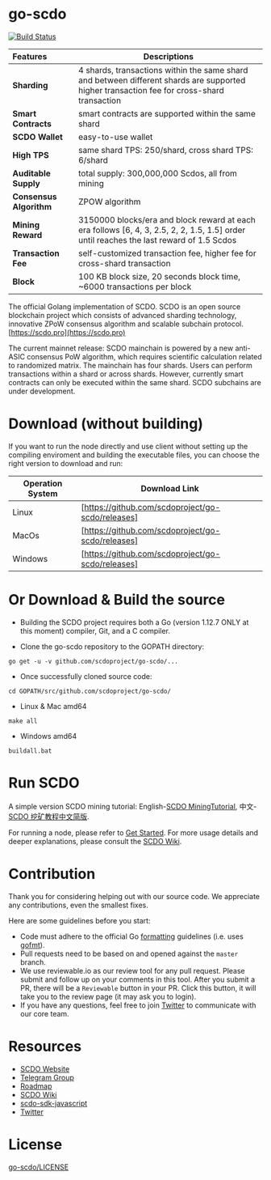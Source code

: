 
# go-scdo
[![Build Status](https://travis-ci.org/scdo/go-scdo.svg?branch=master)](https://travis-ci.org/scdo/go-scdo)

|        Features        |      Descriptions                                                                              |
|:-----------------------|------------------------------------------------------------------------------------------------|
| **Sharding**           | 4 shards, transactions within the same shard and between different shards are supported<br/> higher transaction fee for cross-shard transaction                                  |
| **Smart Contracts**    | smart contracts are supported within the same shard                                          |
| **SCDO Wallet**       | easy-to-use wallet                                                                             |
| **High TPS**           | same shard TPS: 250/shard, cross shard TPS: 6/shard                                           |
| **Auditable Supply**   | total supply: 300,000,000 Scdos, all from mining                              |
| **Consensus Algorithm**| ZPOW algorithm                                                |
| **Mining Reward**      | 3150000 blocks/era and block reward at each era follows [6, 4, 3, 2.5, 2, 2, 1.5, 1.5] order until reaches the last reward of 1.5 Scdos |
| **Transaction Fee**    | self-customized transaction fee, higher fee for cross-shard transaction                        |
| **Block**              | 100 KB block size, 20 seconds block time, ~6000 transactions per block                         |


The official Golang implementation of SCDO. SCDO is an open source blockchain project which consists of advanced sharding technology, innovative ZPoW consensus algorithm and scalable subchain protocol. [https://scdo.pro](https://scdo.pro)

The current mainnet release: SCDO mainchain is powered by a new anti-ASIC consensus PoW algorithm, which requires scientific calculation related to randomized matrix. The mainchain has four shards. Users can perform transactions within a shard or across shards. However, currently smart contracts can only be executed within the same shard. SCDO subchains are under development. 

# Download (without building)
If you want to run the node directly and use client without setting up the compiling enviroment and building the executable files, you can choose the right version to download and run:

| Operation System |      Download Link     |
|---------|----------------------------------------------------------|
| Linux   | [https://github.com/scdoproject/go-scdo/releases]|
| MacOs   | [https://github.com/scdoproject/go-scdo/releases]|
| Windows | [https://github.com/scdoproject/go-scdo/releases]|

# Or Download & Build the source

- Building the SCDO project requires both a Go (version 1.12.7 ONLY at this moment) compiler, Git, and a C compiler.

- Clone the go-scdo repository to the GOPATH directory:

```
go get -u -v github.com/scdoproject/go-scdo/...
```

- Once successfully cloned source code:

```
cd GOPATH/src/github.com/scdoproject/go-scdo/
```

- Linux & Mac amd64

```
make all
```

- Windows amd64

```
buildall.bat
```

# Run SCDO
A simple version SCDO mining tutorial: English-[SCDO MiningTutorial](https://scdo-project.gitbook.io/scdo-wiki/en/mining), 中文-[SCDO 挖矿教程中文简版](https://scdo-project.gitbook.io/scdo-wiki/zhong-wen/wa-kuang).

For running a node, please refer to [Get Started](https://scdo-project.gitbook.io/scdo-wiki/developer/go-scdo/gettingstarted).
For more usage details and deeper explanations, please consult the [SCDO Wiki](https://scdo-project.gitbook.io/scdo-wiki/).

# Contribution

Thank you for considering helping out with our source code. We appreciate any contributions, even the smallest fixes.

Here are some guidelines before you start:
* Code must adhere to the official Go [formatting](https://golang.org/doc/effective_go.html#formatting) guidelines (i.e. uses [gofmt](https://golang.org/cmd/gofmt/)).
* Pull requests need to be based on and opened against the `master` branch.
* We use reviewable.io as our review tool for any pull request. Please submit and follow up on your comments in this tool. After you submit a PR, there will be a `Reviewable` button in your PR. Click this button, it will take you to the review page (it may ask you to login).
* If you have any questions, feel free to join [Twitter](https://twitter.com/OfficialScdo?s=20) to communicate with our core team.

# Resources

* [SCDO Website](https://scdo.pro/)
* [Telegram Group](https://t.me/scdogroup)
* [Roadmap](https://scdo.pro/)
* [SCDO Wiki](https://scdo-project.gitbook.io/scdo-wiki/)
* [scdo-sdk-javascript](https://www.npmjs.com/package/scdo-sdk-javascript)
* [Twitter](https://twitter.com/OfficialScdo?s=20)

# License

[go-scdo/LICENSE](https://github.com/scdoproject/go-scdo/blob/master/LICENSE)
